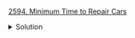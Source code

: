 [2594. Minimum Time to Repair Cars](https://leetcode.com/contest/biweekly-contest-100/problems/minimum-time-to-repair-cars/)

<details><summary>Solution</summary>

![](../../../../assets/2594.png)

</details>
